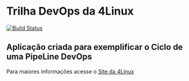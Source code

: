 # Trilha DevOps da 4Linux

<!-- Altere a Flag abaixo com sua URL do Travis -->
[![Build Status](https://travis-ci.org/Wandersonelias/DevOpsLab-HelloWorld.svg?branch=master)](https://travis-ci.org/Wandersonelias/DevOpsLab-HelloWorld)

## Aplicação criada para exemplificar o Ciclo de uma PipeLine DevOps


Para maiores informações acesse o [Site da 4Linux](https://www.4linux.com.br/cursos/devops)
